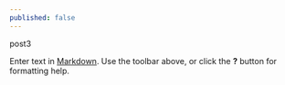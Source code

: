 ```yaml
---
published: false
---
```


post3

Enter text in [Markdown](http://daringfireball.net/projects/markdown/). Use the toolbar above, or click the **?** button for formatting help.
